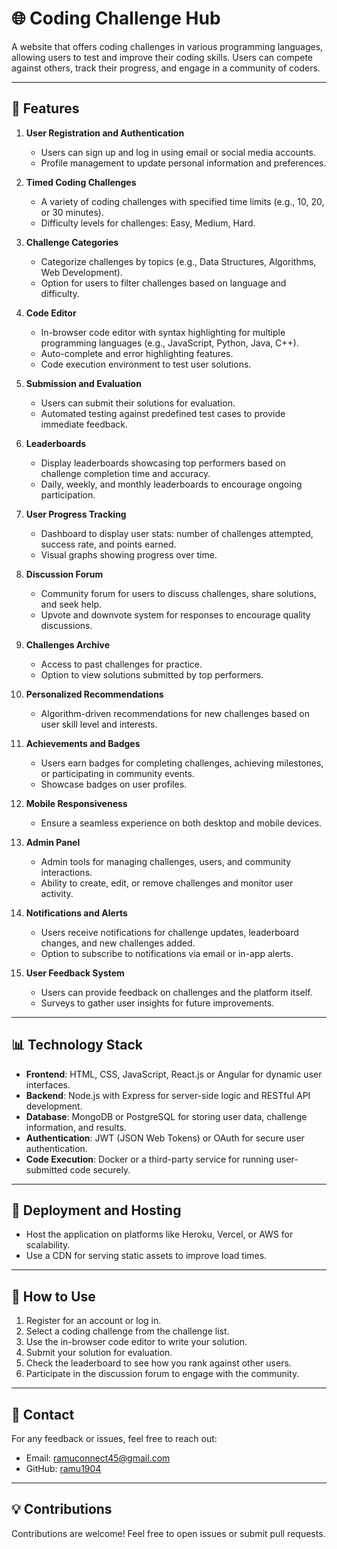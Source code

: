# 🌐 Coding Challenge Hub

A website that offers coding challenges in various programming languages, allowing users to test and improve their coding skills. Users can compete against others, track their progress, and engage in a community of coders.

---

## 🚀 Features

1. **User Registration and Authentication**
   - Users can sign up and log in using email or social media accounts.
   - Profile management to update personal information and preferences.

2. **Timed Coding Challenges**
   - A variety of coding challenges with specified time limits (e.g., 10, 20, or 30 minutes).
   - Difficulty levels for challenges: Easy, Medium, Hard.

3. **Challenge Categories**
   - Categorize challenges by topics (e.g., Data Structures, Algorithms, Web Development).
   - Option for users to filter challenges based on language and difficulty.

4. **Code Editor**
   - In-browser code editor with syntax highlighting for multiple programming languages (e.g., JavaScript, Python, Java, C++).
   - Auto-complete and error highlighting features.
   - Code execution environment to test user solutions.

5. **Submission and Evaluation**
   - Users can submit their solutions for evaluation.
   - Automated testing against predefined test cases to provide immediate feedback.

6. **Leaderboards**
   - Display leaderboards showcasing top performers based on challenge completion time and accuracy.
   - Daily, weekly, and monthly leaderboards to encourage ongoing participation.

7. **User Progress Tracking**
   - Dashboard to display user stats: number of challenges attempted, success rate, and points earned.
   - Visual graphs showing progress over time.

8. **Discussion Forum**
   - Community forum for users to discuss challenges, share solutions, and seek help.
   - Upvote and downvote system for responses to encourage quality discussions.

9. **Challenges Archive**
   - Access to past challenges for practice.
   - Option to view solutions submitted by top performers.

10. **Personalized Recommendations**
    - Algorithm-driven recommendations for new challenges based on user skill level and interests.

11. **Achievements and Badges**
    - Users earn badges for completing challenges, achieving milestones, or participating in community events.
    - Showcase badges on user profiles.

12. **Mobile Responsiveness**
    - Ensure a seamless experience on both desktop and mobile devices.

13. **Admin Panel**
    - Admin tools for managing challenges, users, and community interactions.
    - Ability to create, edit, or remove challenges and monitor user activity.

14. **Notifications and Alerts**
    - Users receive notifications for challenge updates, leaderboard changes, and new challenges added.
    - Option to subscribe to notifications via email or in-app alerts.

15. **User Feedback System**
    - Users can provide feedback on challenges and the platform itself.
    - Surveys to gather user insights for future improvements.

---

## 📊 Technology Stack

- **Frontend**: HTML, CSS, JavaScript, React.js or Angular for dynamic user interfaces.
- **Backend**: Node.js with Express for server-side logic and RESTful API development.
- **Database**: MongoDB or PostgreSQL for storing user data, challenge information, and results.
- **Authentication**: JWT (JSON Web Tokens) or OAuth for secure user authentication.
- **Code Execution**: Docker or a third-party service for running user-submitted code securely.

---

## 🚀 Deployment and Hosting

- Host the application on platforms like Heroku, Vercel, or AWS for scalability.
- Use a CDN for serving static assets to improve load times.

---

## 🎯 How to Use

1. Register for an account or log in.
2. Select a coding challenge from the challenge list.
3. Use the in-browser code editor to write your solution.
4. Submit your solution for evaluation.
5. Check the leaderboard to see how you rank against other users.
6. Participate in the discussion forum to engage with the community.

---

## 📧 Contact

For any feedback or issues, feel free to reach out:
- Email: ramuconnect45@gmail.com
- GitHub: [ramu1904](https://github.com/ramu1904)

---

## 💡 Contributions

Contributions are welcome! Feel free to open issues or submit pull requests.
